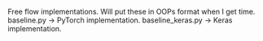 
Free flow implementations. Will put these in OOPs format when I get time. 
baseline.py -> PyTorch implementation. 
baseline_keras.py -> Keras implementation. 
